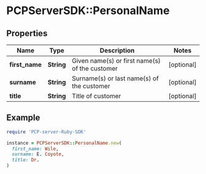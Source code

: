 # PCPServerSDK::PersonalName

## Properties

| Name | Type | Description | Notes |
| ---- | ---- | ----------- | ----- |
| **first_name** | **String** | Given name(s) or first name(s) of the customer | [optional] |
| **surname** | **String** | Surname(s) or last name(s) of the customer | [optional] |
| **title** | **String** | Title of customer | [optional] |

## Example

```ruby
require 'PCP-server-Ruby-SDK'

instance = PCPServerSDK::PersonalName.new(
  first_name: Wile,
  surname: E. Coyote,
  title: Dr.
)
```

